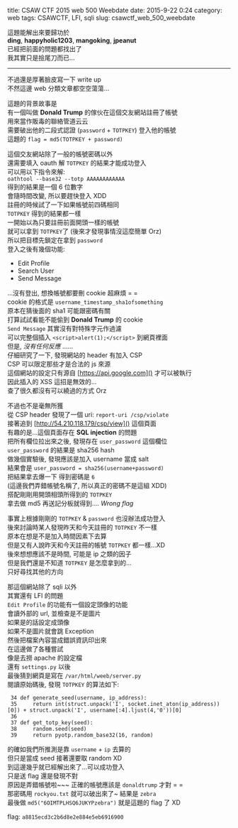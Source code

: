 title: CSAW CTF 2015 web 500 Weebdate
date: 2015-9-22 0:24
category: web
tags: CSAWCTF, LFI, sqli
slug: csawctf_web_500_weebdate

這題能解出來要歸功於  
**ding**, **happyholic1203**, **mangoking**, **jpeanut**  
已經把前面的問題都找出了  
我其實只是撿尾刀而已...  
* * *
不過還是厚著臉皮寫一下 write up  
不然這邊 web 分類文章都空空蕩蕩...  

這題的背景故事是  
有一個叫做 **Donald Trump** 的傢伙在這個交友網站註冊了帳號  
用來當作販毒的聯絡管道云云  
需要破出他的二段式認證 (`password` + `TOTPKEY`) 登入他的帳號  
這題的 `flag = md5(TOTPKEY + password)`  

這個交友網站除了一般的帳號密碼以外  
還需要填入 oauth 解 `TOTPKEY` 的結果才能成功登入  
可以用以下指令來解:  
`oathtool --base32 --totp AAAAAAAAAAAA`  
得到的結果是一個 6 位數字  
會隨時間改變, 所以要趕快登入 XDD  
註冊的時候試了一下如果帳號前四碼相同  
`TOTPKEY` 得到的結果都一樣  
一開始以為只要註冊前面開頭一樣的帳號  
就可以拿到 `TOTPKEY`了 (後來才發現事情沒這麼簡單 Orz)  
所以把目標先鎖定在拿到 `password`  
登入之後有幾個功能:

- Edit Profile
- Search User
- Send Message

...沒有登出, 想換帳號都要刪 cookie 超麻煩 = =  
cookie 的格式是 `username_timestamp_sha1ofsomething`  
原本在猜後面的 sha1 可能跟密碼有關  
打算試試看能不能偷到 **Donald Trump** 的 cookie  
`Send Message` 其實沒有對特殊字元作過濾  
可以完整個插入 `<script>alert(1);</script>` 到網頁裡面  
但是, _*沒有任何反應*_ ......  
仔細研究了一下, 發現網站的 header 有加入 CSP  
CSP 可以限定那些才是合法的 js 來源  
這個網站的設定只有源自 [https://api.google.com]() 才可以被執行  
因此插入的 XSS 這招是無效的...  
查了很久都沒有可以繞過的方式 Orz  

不過也不是毫無所獲  
從 CSP header 發現了一個 uri: `report-uri /csp/violate`  
接著追到 [http://54.210.118.179/csp/view]() 這個頁面  
有趣的是...這個頁面存在 **SQL injection** 的問題  
把所有欄位拉出來之後, 發現存在 `user_password` 這個欄位  
`user_password` 的結果是 sha256 hash  
做幾個實驗後, 發現應該是加入 username 當成 salt  
結果會是 `user_password = sha256(username+password)`  
把結果拿去爆一下 得到密碼是 `6`  
(這邊我們弄錯帳號名稱了, 所以真正的密碼不是這組 XDD)  
搭配剛剛用開頭相頭所得到的 `TOTPKEY`  
拿去做 md5 再送記分板就得到.... _Wrong flag_  

事實上根據剛剛的 `TOTPKEY` & `password` 也沒辦法成功登入  
後來討論時某人發現昨天和今天註冊的 `TOTPKEY` 不一樣  
原本在想是不是加入時間因素下去算  
但是又有人說昨天和今天註冊的帳號 `TOTPKEY` 都一樣...XD  
後來想想應該不是時間, 可能是 ip 之類的因子  
但是我們還是不知道 `TOTPKEY` 是怎麼拿到的...  
只好尋找其他的方向  

那這個網站除了 sqli 以外  
其實還有 LFI 的問題  
`Edit Profile` 的功能有一個設定頭像的功能  
會讀外部的 url, 並檢查是不是圖片  
如果是的話設定成頭像  
如果不是圖片就會跳 Exception  
然後把檔案內容當成錯誤資訊印出來  
在這邊做了各種嘗試  
像是去撈 apache 的設定檔  
還有 `settings.py` 以後  
最後猜到網頁是寫在 `/var/html/weeb/server.py`  
閱讀原始碼後, 發現 `TOTPKEY` 的算法如下:

```
 34 def generate_seed(username, ip_address):
 35     return int(struct.unpack('I', socket.inet_aton(ip_address))[0]) + struct.unpack('I', username[:4].ljust(4,'0'))[0]
 36
 37 def get_totp_key(seed):
 38     random.seed(seed)
 39     return pyotp.random_base32(16, random)
```

的確如我們所推測是靠 `username` + `ip` 去算的  
但只是當成 seed 接著還要取 random XD  
到這邊幾乎就已經解出來了...可以成功登入  
只是送 flag 還是發現不對  
原因是弄錯帳號啦~~~
正確的帳號應該是 `donaldtrump` 才對 = =  
那密碼用 `rockyou.txt` 就可以破出來了~ 結果是 `zebra`  
最後做 `md5("6OIMTPLHSQ6JUKYPzebra")` 就是這題的 flag 了 XD  

flag: `a8815ecd3c2b6d8e2e884e5eb6916900`  

